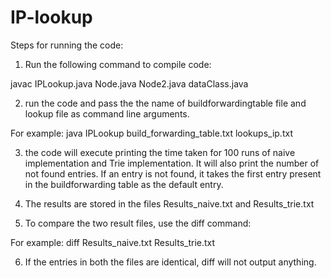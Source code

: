 # IP-lookup

Steps for running the code: 

1. Run the following command to compile code: 

javac IPLookup.java Node.java Node2.java dataClass.java

2. run the code and pass the the name of buildforwardingtable file and lookup file as command line arguments.

For example: java IPLookup build_forwarding_table.txt lookups_ip.txt

3. the code will execute printing the time taken for 100 runs of naive implementation and Trie implementation. 
   It will also print the number of not found entries. If an entry is not found, it takes the first entry present in the buildforwarding table as the default entry.

4. The results are stored in the files Results_naive.txt and Results_trie.txt

5. To compare the two result files, use the diff command:

For example: 	diff Results_naive.txt Results_trie.txt

6. If the entries in both the files are identical, diff will not output anything. 